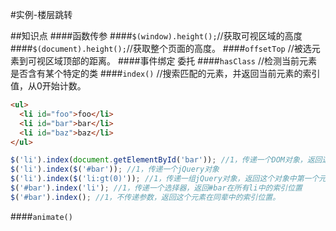 ﻿#实例-楼层跳转

##知识点
####函数传参
####`$(window).height();`//获取可视区域的高度
####`$(document).height();`//获取整个页面的高度。
####`offsetTop` //被选元素到可视区域顶部的距离。
####事件绑定 委托
####`hasClass` //检测当前元素是否含有某个特定的类
####`index()` //搜索匹配的元素，并返回当前元素的索引值，从0开始计数。
```html
<ul>
  <li id="foo">foo</li>
  <li id="bar">bar</li>
  <li id="baz">baz</li>
</ul>
```
```javascript
$('li').index(document.getElementById('bar')); //1，传递一个DOM对象，返回这个对象在原先集合中的索引位置
$('li').index($('#bar')); //1，传递一个jQuery对象
$('li').index($('li:gt(0)')); //1，传递一组jQuery对象，返回这个对象中第一个元素在原先集合中的索引位置
$('#bar').index('li'); //1，传递一个选择器，返回#bar在所有li中的索引位置
$('#bar').index(); //1，不传递参数，返回这个元素在同辈中的索引位置。  
```
####`animate()`